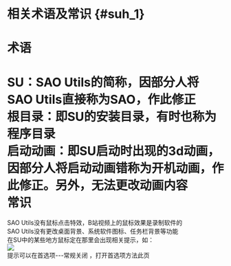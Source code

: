 # 相关术语及常识 {#suh_1}
术语
===
SU：SAO Utils的简称，因部分人将SAO Utils直接称为SAO，作此修正<br>
根目录：即SU的安装目录，有时也称为程序目录<br>
启动动画：即SU启动时出现的3d动画，因部分人将启动动画错称为开机动画，作此修正。另外，无法更改动画内容<br>
常识
===
SAO Utils没有鼠标点击特效，B站视频上的鼠标效果是录制软件的<br>
SAO Utils没有更改桌面背景、系统软件图标、任务栏背景等功能<br>
在SU中的某些地方鼠标定在那里会出现相关提示，如：<br>
![](https://github.com/LiyroPen/SAO_Utils_help/tree/master/Images/1-1.jpg)<br>
提示可以在首选项---常规关闭 ，打开首选项方法此页

